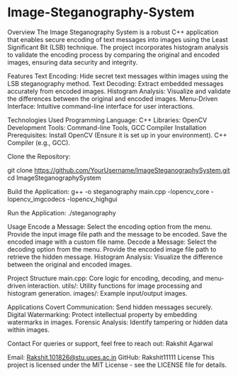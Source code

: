 # Image-Steganography-System

Overview
The Image Steganography System is a robust C++ application that enables secure encoding of text messages into images using the Least Significant Bit (LSB) technique. The project incorporates histogram analysis to validate the encoding process by comparing the original and encoded images, ensuring data security and integrity.

Features
Text Encoding: Hide secret text messages within images using the LSB steganography method.
Text Decoding: Extract embedded messages accurately from encoded images.
Histogram Analysis: Visualize and validate the differences between the original and encoded images.
Menu-Driven Interface: Intuitive command-line interface for user interactions.

Technologies Used
Programming Language: C++
Libraries: OpenCV
Development Tools: Command-line Tools, GCC Compiler
Installation
Prerequisites:
Install OpenCV (Ensure it is set up in your environment).
C++ Compiler (e.g., GCC).

Clone the Repository:

git clone https://github.com/YourUsername/ImageSteganographySystem.git
cd ImageSteganographySystem

Build the Application:
g++ -o steganography main.cpp -lopencv_core -lopencv_imgcodecs -lopencv_highgui

Run the Application:
./steganography

Usage
Encode a Message:
Select the encoding option from the menu.
Provide the input image file path and the message to be encoded.
Save the encoded image with a custom file name.
Decode a Message:
Select the decoding option from the menu.
Provide the encoded image file path to retrieve the hidden message.
Histogram Analysis:
Visualize the difference between the original and encoded images.

Project Structure
main.cpp: Core logic for encoding, decoding, and menu-driven interaction.
utils/: Utility functions for image processing and histogram generation.
images/: Example input/output images.


Applications
Covert Communication: Send hidden messages securely.
Digital Watermarking: Protect intellectual property by embedding watermarks in images.
Forensic Analysis: Identify tampering or hidden data within images.

Contact
For queries or support, feel free to reach out:
Rakshit Agarwal

Email: Rakshit.101826@stu.upes.ac.in
GitHub: Rakshit11111
License
This project is licensed under the MIT License - see the LICENSE file for details.











